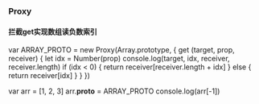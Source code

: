 ### Proxy

#### 拦截get实现数组读负数索引
var ARRAY_PROTO = new Proxy(Array.prototype, {
  get (target, prop, receiver) {
    let idx = Number(prop)
    console.log(target, idx, receiver, receiver.length)
    if (idx < 0) {
      return receiver[receiver.length + idx]
    } else {
      return receiver[idx]
    }
  }
})

var arr = [1, 2, 3]
arr.__proto__ = ARRAY_PROTO
console.log(arr[-1])